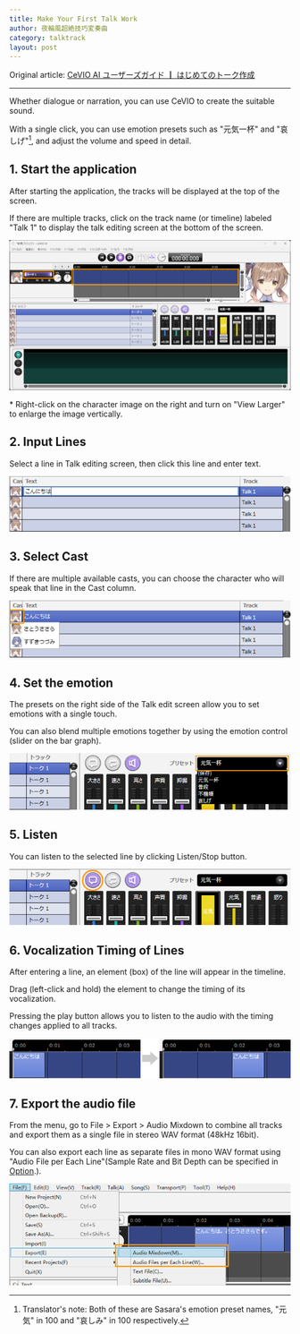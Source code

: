 ```yaml
---
title: Make Your First Talk Work
author: 夜輪風超絶技巧変奏曲
category: talktrack
layout: post
---
```

Original article: [CeVIO AI ユーザーズガイド ┃ はじめてのトーク作成](https://cevio.jp/guide/cevio_ai/tutorial_talk/)

---

Whether dialogue or narration, you can use CeVIO to create the suitable sound.

With a single click, you can use emotion presets such as "元気一杯" and "哀しげ"[^1], and adjust the volume and speed in detail.

## 1. Start the application

After starting the application, the tracks will be displayed at the top of the screen.

If there are multiple tracks, click on the track name (or timeline) labeled "Talk 1" to display the talk editing screen at the bottom of the screen.

![interface](images/tutorial_talk_1.png)

\* Right-click on the character image on the right and turn on "View Larger" to enlarge the image vertically.

## 2. Input Lines

Select a line in Talk editing screen, then click this line and enter text.

![input text](images/tutorial_talk_2.png)

## 3. Select Cast

If there are multiple available casts, you can choose the character who will speak that line in the Cast column.

![select cast](images/tutorial_talk_4.png)

## 4. Set the emotion

The presets on the right side of the Talk edit screen allow you to set emotions with a single touch.

You can also blend multiple emotions together by using the emotion control (slider on the bar graph).

![set emotion](images/tutorial_talk_5.png)

## 5. Listen

You can listen to the selected line by clicking Listen/Stop button.

![preview](images/tutorial_talk_6.png)

## 6. Vocalization Timing of Lines

After entering a line, an element (box) of the line will appear in the timeline.

Drag (left-click and hold) the element to change the timing of its vocalization.

Pressing the play button allows you to listen to the audio with the timing changes applied to all tracks.

![change utterance time](images/tutorial_talk_3.png)

## 7. Export the audio file

From the menu, go to File > Export > Audio Mixdown to combine all tracks and export them as a single file in stereo WAV format (48kHz 16bit).

You can also export each line as separate files in mono WAV format using "Audio File per Each Line"(Sample Rate and Bit Depth can be specified in [Option](../option/index.md).).

![export](images/tutorial_talk_7.png)

[^1]: Translator's note: Both of these are Sasara's emotion preset names, "元気" in 100 and "哀しみ" in 100 respectively.
